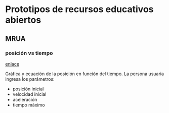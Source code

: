 # Prototipos de recursos educativos abiertos
## MRUA
### posición vs tiempo
[enlace](https://glacy.github.io/FI1101-FG1/)

Gráfica y ecuación de la posición en función del tiempo. La persona usuaria ingresa los parámetros:
- posición inicial
- velocidad inicial
- aceleración
- tiempo máximo

